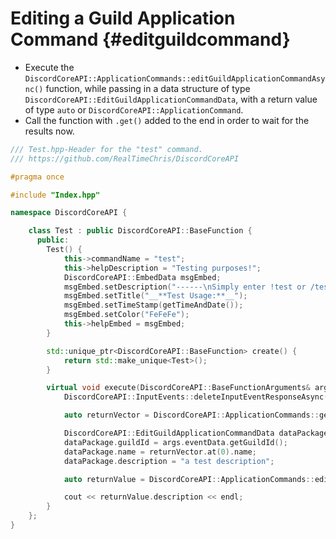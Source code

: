 Editing a Guild Application Command {#editguildcommand}
============
- Execute the `DiscordCoreAPI::ApplicationCommands::editGuildApplicationCommandAsync()` function, while passing in a data structure of type `DiscordCoreAPI::EditGuildApplicationCommandData`, with a return value of type `auto` or `DiscordCoreAPI::ApplicationCommand`.
- Call the function with `.get()` added to the end in order to wait for the results now.

```cpp
/// Test.hpp-Header for the "test" command.
/// https://github.com/RealTimeChris/DiscordCoreAPI

#pragma once

#include "Index.hpp"

namespace DiscordCoreAPI {

	class Test : public DiscordCoreAPI::BaseFunction {
	  public:
		Test() {
			this->commandName = "test";
			this->helpDescription = "Testing purposes!";
			DiscordCoreAPI::EmbedData msgEmbed;
			msgEmbed.setDescription("------\nSimply enter !test or /test!\n------");
			msgEmbed.setTitle("__**Test Usage:**__");
			msgEmbed.setTimeStamp(getTimeAndDate());
			msgEmbed.setColor("FeFeFe");
			this->helpEmbed = msgEmbed;
		}

		std::unique_ptr<DiscordCoreAPI::BaseFunction> create() {
			return std::make_unique<Test>();
		}

		virtual void execute(DiscordCoreAPI::BaseFunctionArguments& args) {
			DiscordCoreAPI::InputEvents::deleteInputEventResponseAsync(args.eventData);

			auto returnVector = DiscordCoreAPI::ApplicationCommands::getGuildApplicationCommandsAsync({.guildId = args.eventData.getGuildId()}).get();

			DiscordCoreAPI::EditGuildApplicationCommandData dataPackage;
			dataPackage.guildId = args.eventData.getGuildId();
			dataPackage.name = returnVector.at(0).name;
			dataPackage.description = "a test description";

			auto returnValue = DiscordCoreAPI::ApplicationCommands::editGuildApplicationCommandAsync(dataPackage).get();

			cout << returnValue.description << endl;
		}
	};
}
```